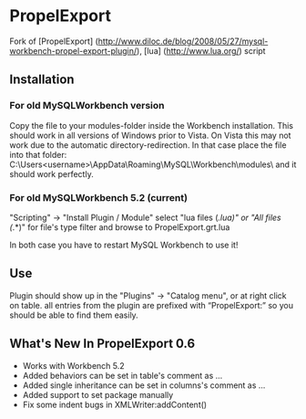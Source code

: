 PropelExport
================

Fork of [PropelExport] (http://www.diloc.de/blog/2008/05/27/mysql-workbench-propel-export-plugin/), 
[lua] (http://www.lua.org/) script 

Installation
------------

### For old MySQLWorkbench version

Copy the file to your modules-folder inside the Workbench installation. 
This should work in all versions of Windows prior to Vista.
On Vista this may not work due to the automatic directory-redirection. 
In that case place the file into that folder: C:\Users\<username>\AppData\Roaming\MySQL\Workbench\modules\ and it should work perfectly.

### For old MySQLWorkbench 5.2 (current)

"Scripting" -> "Install Plugin / Module" 
select "lua files (*.lua)" or "All files (*.*)" for file's type filter and browse to PropelExport.grt.lua

In both case you have to restart MySQL Workbench to use it!

Use
---

Plugin should show up in the "Plugins" -> "Catalog menu", or at right click on table. 
all entries from the plugin are prefixed with “PropelExport:” so you should be able to find them easily.

What's New In PropelExport 0.6
------------------------

* Works with Workbench 5.2
* Added behaviors can be set in table's comment as <behaviors>...</behaviors>
* Added single inheritance can be set in columns's comment as <inheritances>...</inheritances>
* Added support to set package manually
* Fix some indent bugs in XMLWriter:addContent()